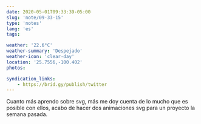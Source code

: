```yaml
---
date: 2020-05-01T09:33:39-05:00
slug: 'note/09-33-15'
type: 'notes'
lang: 'es'
tags:

weather: '22.6°C'
weather-summary: 'Despejado'
weather-icon: 'clear-day'
location: '25.7556,-100.402'
photos:

syndication_links:
    - https://brid.gy/publish/twitter
---
```

Cuanto más aprendo sobre svg, más me doy cuenta de lo mucho que es posible con ellos, acabo de hacer dos animaciones svg para un proyecto la semana pasada.